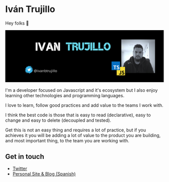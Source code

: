 # Iván Trujillo

Hey folks 👋

![Ivan Trujillo](https://github.com/ivanbtrujillo/ivanbtrujillo/raw/master/img/github-banner.png)

I'm a developer focused on Javascript and it's ecosystem but I also enjoy learning other technologies and programming languages.

I love to learn, follow good practices and add value to the teams I work with.

I think the best code is those that is easy to read (declarative), easy to change and easy to delete (decoupled and tested).

Get this is not an easy thing and requires a lot of practice, but if you achieves it you will be adding a lot of value to the product you are building, and most important thing, to the team you are working with.

## Get in touch

- [Twitter](https://twitter.com/ivanbtrujillo)
- [Personal Site & Blog (Spanish)](https://ivanbtrujillo.com)
